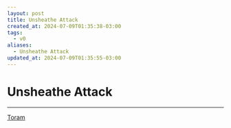 ```yaml
---
layout: post
title: Unsheathe Attack
created_at: 2024-07-09T01:35:38-03:00
tags:
  - v0
aliases:
  - Unsheathe Attack
updated_at: 2024-07-09T01:35:55-03:00
---
```

# Unsheathe Attack
---

[Toram](_draft/2024/07/2024-07-06-Toram.md)
